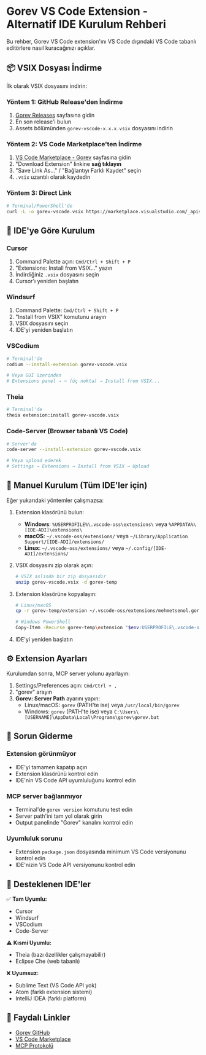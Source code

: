 # Gorev VS Code Extension - Alternatif IDE Kurulum Rehberi

Bu rehber, Gorev VS Code extension'ını VS Code dışındaki VS Code tabanlı editörlere nasıl kuracağınızı açıklar.

## 📦 VSIX Dosyası İndirme

İlk olarak VSIX dosyasını indirin:

### Yöntem 1: GitHub Release'den İndirme

1. [Gorev Releases](https://github.com/msenol/gorev/releases) sayfasına gidin
2. En son release'i bulun
3. Assets bölümünden `gorev-vscode-x.x.x.vsix` dosyasını indirin

### Yöntem 2: VS Code Marketplace'ten İndirme

1. [VS Code Marketplace - Gorev](https://marketplace.visualstudio.com/items?itemName=mehmetsenol.gorev-vscode) sayfasına gidin
2. "Download Extension" linkine **sağ tıklayın**
3. "Save Link As..." / "Bağlantıyı Farklı Kaydet" seçin
4. `.vsix` uzantılı olarak kaydedin

### Yöntem 3: Direct Link

```bash
# Terminal/PowerShell'de
curl -L -o gorev-vscode.vsix https://marketplace.visualstudio.com/_apis/public/gallery/publishers/mehmetsenol/vsextensions/gorev-vscode/latest/vspackage
```

## 🚀 IDE'ye Göre Kurulum

### Cursor

1. Command Palette açın: `Cmd/Ctrl + Shift + P`
2. "Extensions: Install from VSIX..." yazın
3. İndirdiğiniz `.vsix` dosyasını seçin
4. Cursor'ı yeniden başlatın

### Windsurf

1. Command Palette: `Cmd/Ctrl + Shift + P`
2. "Install from VSIX" komutunu arayın
3. VSIX dosyasını seçin
4. IDE'yi yeniden başlatın

### VSCodium

```bash
# Terminal'de
codium --install-extension gorev-vscode.vsix

# Veya GUI üzerinden
# Extensions panel → ⋯ (üç nokta) → Install from VSIX...
```

### Theia

```bash
# Terminal'de
theia extension:install gorev-vscode.vsix
```

### Code-Server (Browser tabanlı VS Code)

```bash
# Server'da
code-server --install-extension gorev-vscode.vsix

# Veya upload ederek
# Settings → Extensions → Install from VSIX → Upload
```

## 🔧 Manuel Kurulum (Tüm IDE'ler için)

Eğer yukarıdaki yöntemler çalışmazsa:

1. Extension klasörünü bulun:
   - **Windows**: `%USERPROFILE%\.vscode-oss\extensions\` veya `%APPDATA%\[IDE-ADI]\extensions\`
   - **macOS**: `~/.vscode-oss/extensions/` veya `~/Library/Application Support/[IDE-ADI]/extensions/`
   - **Linux**: `~/.vscode-oss/extensions/` veya `~/.config/[IDE-ADI]/extensions/`

2. VSIX dosyasını zip olarak açın:

   ```bash
   # VSIX aslında bir zip dosyasıdır
   unzip gorev-vscode.vsix -d gorev-temp
   ```

3. Extension klasörüne kopyalayın:

   ```bash
   # Linux/macOS
   cp -r gorev-temp/extension ~/.vscode-oss/extensions/mehmetsenol.gorev-vscode-0.2.0

   # Windows PowerShell
   Copy-Item -Recurse gorev-temp\extension "$env:USERPROFILE\.vscode-oss\extensions\mehmetsenol.gorev-vscode-0.2.0"
   ```

4. IDE'yi yeniden başlatın

## ⚙️ Extension Ayarları

Kurulumdan sonra, MCP server yolunu ayarlayın:

1. Settings/Preferences açın: `Cmd/Ctrl + ,`
2. "gorev" arayın
3. **Gorev: Server Path** ayarını yapın:
   - Linux/macOS: `gorev` (PATH'te ise) veya `/usr/local/bin/gorev`
   - Windows: `gorev` (PATH'te ise) veya `C:\Users\[USERNAME]\AppData\Local\Programs\gorev\gorev.bat`

## 🐛 Sorun Giderme

### Extension görünmüyor

- IDE'yi tamamen kapatıp açın
- Extension klasörünü kontrol edin
- IDE'nin VS Code API uyumluluğunu kontrol edin

### MCP server bağlanmıyor

- Terminal'de `gorev version` komutunu test edin
- Server path'ini tam yol olarak girin
- Output panelinde "Gorev" kanalını kontrol edin

### Uyumluluk sorunu

- Extension `package.json` dosyasında minimum VS Code versiyonunu kontrol edin
- IDE'nizin VS Code API versiyonunu kontrol edin

## 📝 Desteklenen IDE'ler

✅ **Tam Uyumlu:**

- Cursor
- Windsurf
- VSCodium
- Code-Server

⚠️ **Kısmi Uyumlu:**

- Theia (bazı özellikler çalışmayabilir)
- Eclipse Che (web tabanlı)

❌ **Uyumsuz:**

- Sublime Text (VS Code API yok)
- Atom (farklı extension sistemi)
- IntelliJ IDEA (farklı platform)

## 🔗 Faydalı Linkler

- [Gorev GitHub](https://github.com/msenol/gorev)
- [VS Code Marketplace](https://marketplace.visualstudio.com/items?itemName=mehmetsenol.gorev-vscode)
- [MCP Protokolü](https://github.com/modelcontextprotocol)
